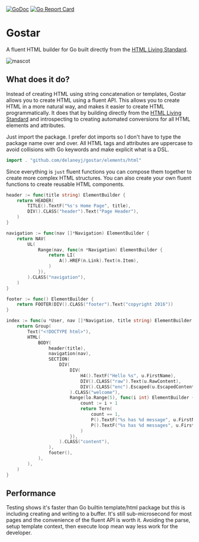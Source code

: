[![GoDoc](https://godoc.org/github.com/delaneyj/gostar?status.svg)](http://godoc.org/github.com/delaneyj/gostar)
[![Go Report Card](https://goreportcard.com/badge/github.com/delaneyj/gostar)](https://goreportcard.com/report/github.com/delaneyj/gostar)

# Gostar

A fluent HTML builder for Go built directly from the [HTML Living Standard](https://html.spec.whatwg.org/).

![mascot](docs/mascot.png)

## What does it do?

Instead of creating HTML using string concatenation or templates, Gostar allows you to create HTML using a fluent API. This allows you to create HTML in a more natural way, and makes it easier to create HTML programmatically.  It does that by building directly from the [HTML Living Standard](https://html.spec.whatwg.org/) and introspecting to creating automated conversions for all HTML elements and attributes.



Just import the package.  I prefer dot imports so I don't have to type the package name over and over.  All HTML tags and attributes are uppercase to avoid collisions with Go keywords and make explicit what is a DSL.


```go
import . "github.com/delaneyj/gostar/elements/html"
```
Since everything is `just` fluent functions you can compose them together to create more complex HTML structures.  You can also create your own fluent functions to create reusable HTML components.

```go
header := func(title string) ElementBuilder {
    return HEADER(
        TITLE().TextF("%s's Home Page", title),
        DIV().CLASS("header").Text("Page Header"),
    )
}

navigation := func(nav []*Navigation) ElementBuilder {
    return NAV(
        UL(
            Range(nav, func(n *Navigation) ElementBuilder {
                return LI(
                    A().HREF(n.Link).Text(n.Item),
                )
            }),
        ).CLASS("navigation"),
    )
}

footer := func() ElementBuilder {
    return FOOTER(DIV().CLASS("footer").Text("copyright 2016"))
}

index := func(u *User, nav []*Navigation, title string) ElementBuilder {
    return Group(
        Text("<!DOCTYPE html>"),
        HTML(
            BODY(
                header(title),
                navigation(nav),
                SECTION(
                    DIV(
                        DIV(
                            H4().TextF("Hello %s", u.FirstName),
                            DIV().CLASS("raw").Text(u.RawContent),
                            DIV().CLASS("enc").Escaped(u.EscapedContent),
                        ).CLASS("welcome"),
                        Range(lo.Range(5), func(i int) ElementBuilder {
                            count := i + 1
                            return Tern(
                                count == 1,
                                P().TextF("%s has %d message", u.FirstName, count),
                                P().TextF("%s has %d messages", u.FirstName, count),
                            )
                        }),
                    ).CLASS("content"),
                ),
                footer(),
            ),
        ),
    )
}
```

## Performance

Testing shows it's faster than Go builtin template/html package but this is including creating and writing to a buffer.  It's still sub-microsecond for most pages and the convenience of the fluent API is worth it.  Avoiding the parse, setup template context, then execute loop mean way less work for the developer.
